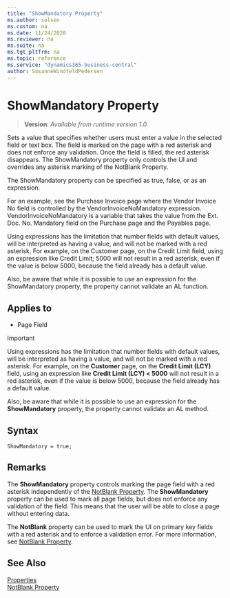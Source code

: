 ```yaml
---
title: "ShowMandatory Property"
ms.author: solsen
ms.custom: na
ms.date: 11/24/2020
ms.reviewer: na
ms.suite: na
ms.tgt_pltfrm: na
ms.topic: reference
ms.service: "dynamics365-business-central"
author: SusanneWindfeldPedersen
---
```

[//]: # (START>DO_NOT_EDIT)
[//]: # (IMPORTANT:Do not edit any of the content between here and the END>DO_NOT_EDIT.)
[//]: # (Any modifications should be made in the .xml files in the ModernDev repo.)
# ShowMandatory Property
> **Version**: _Available from runtime version 1.0._

Sets a value that specifies whether users must enter a value in the selected field or text box. The field is marked on the page with a red asterisk and does not enforce any validation. Once the field is filled, the red asterisk disappears. The ShowMandatory property only controls the UI and overrides any asterisk marking of the NotBlank Property.

The ShowMandatory property can be specified as true, false, or as an expression.

For an example, see the Purchase Invoice page where the Vendor Invoice No field is controlled by the VendorInvoiceNoMandatory expression. VendorInvoiceNoMandatory is a variable that takes the value from the Ext. Doc. No. Mandatory field on the Purchase page and the Payables page.

Using expressions has the limitation that number fields with default values, will be interpreted as having a value, and will not be marked with a red asterisk. For example, on the Customer page, on the Credit Limit field, using an expression like Credit Limit; 5000 will not result in a red asterisk, even if the value is below 5000, because the field already has a default value.

Also, be aware that while it is possible to use an expression for the ShowMandatory property, the property cannot validate an AL function.

## Applies to
-   Page Field


[//]: # (IMPORTANT: END>DO_NOT_EDIT)


> [!IMPORTANT]  
> Using expressions has the limitation that number fields with default values, will be interpreted as having a value, and will not be marked with a red asterisk. For example, on the **Customer** page, on the **Credit Limit (LCY)** field, using an expression like **Credit Limit (LCY) < 5000** will not result in a red asterisk, even if the value is below 5000, because the field already has a default value.  
>   
> Also, be aware that while it is possible to use an expression for the **ShowMandatory** property, the property cannot validate an AL method.  
  
## Syntax

```AL
ShowMandatory = true;
```
 
## Remarks  

The **ShowMandatory** property controls marking the page field with a red asterisk independently of the [NotBlank Property](devenv-notblank-property.md). The **ShowMandatory** property can be used to mark all page fields, but does not enforce any validation of the field. This means that the user will be able to close a page without entering data.  
  
The **NotBlank** property can be used to mark the UI on primary key fields with a red asterisk and to enforce a validation error. For more information, see [NotBlank Property](devenv-notblank-property.md).  
  
## See Also  

[Properties](devenv-properties.md)   
[NotBlank Property](devenv-notblank-property.md)